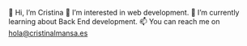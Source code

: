 👋 Hi, I’m Cristina
👀 I’m interested in web development.
🌱 I’m currently learning about Back End development.
📫 You can reach me on hola@cristinalmansa.es 
